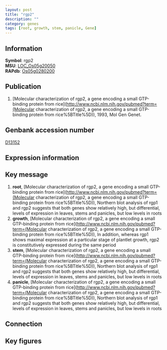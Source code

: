 ```yaml
---
layout: post
title: "rgp2"
description: ""
category: genes
tags: [root, growth, stem, panicle, Gene]
---
```


## Information
__Symbol__: rgp2  
__MSU__: [LOC_Os05g20050](http://rice.plantbiology.msu.edu/cgi-bin/ORF_infopage.cgi?orf=LOC_Os05g20050)  
__RAPdb__: [Os05g0280200](http://rapdb.dna.affrc.go.jp/viewer/gbrowse_details/irgsp1?name=Os05g0280200)  

## Publication
1. [Molecular characterization of rgp2, a gene encoding a small GTP-binding protein from rice](http://www.ncbi.nlm.nih.gov/pubmed?term=(Molecular characterization of rgp2, a gene encoding a small GTP-binding protein from rice%5BTitle%5D)), 1993, Mol Gen Genet.

## Genbank accession number
[D13152](http://www.ncbi.nlm.nih.gov/nuccore/D13152)

## Expression information

## Key message
1. __root__, [Molecular characterization of rgp2, a gene encoding a small GTP-binding protein from rice](http://www.ncbi.nlm.nih.gov/pubmed?term=(Molecular characterization of rgp2, a gene encoding a small GTP-binding protein from rice%5BTitle%5D)),  Northern blot analysis of rgp1 and rgp2 suggests that both genes show relatively high, but differential, levels of expression in leaves, stems and panicles, but low levels in roots
2. __growth__, [Molecular characterization of rgp2, a gene encoding a small GTP-binding protein from rice](http://www.ncbi.nlm.nih.gov/pubmed?term=(Molecular characterization of rgp2, a gene encoding a small GTP-binding protein from rice%5BTitle%5D)),  In addition, whereas rgp1 shows maximal expression at a particular stage of plantlet growth, rgp2 is constitutively expressed during the same period
3. __stem__, [Molecular characterization of rgp2, a gene encoding a small GTP-binding protein from rice](http://www.ncbi.nlm.nih.gov/pubmed?term=(Molecular characterization of rgp2, a gene encoding a small GTP-binding protein from rice%5BTitle%5D)),  Northern blot analysis of rgp1 and rgp2 suggests that both genes show relatively high, but differential, levels of expression in leaves, stems and panicles, but low levels in roots
4. __panicle__, [Molecular characterization of rgp2, a gene encoding a small GTP-binding protein from rice](http://www.ncbi.nlm.nih.gov/pubmed?term=(Molecular characterization of rgp2, a gene encoding a small GTP-binding protein from rice%5BTitle%5D)),  Northern blot analysis of rgp1 and rgp2 suggests that both genes show relatively high, but differential, levels of expression in leaves, stems and panicles, but low levels in roots

## Connection

## Key figures


